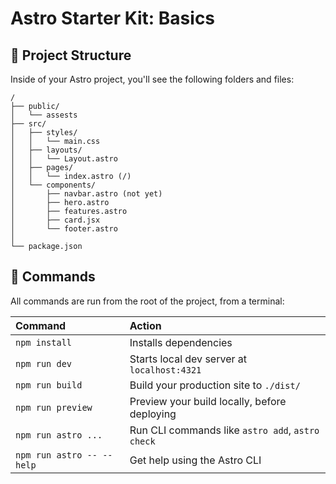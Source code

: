 # Astro Starter Kit: Basics

## 🚀 Project Structure

Inside of your Astro project, you'll see the following folders and files:

```text
/
├── public/
│   └── assests
├── src/
│   ├── styles/
│   │   └── main.css
│   ├── layouts/
│   │   └── Layout.astro
│   ├── pages/
│   │   └── index.astro (/)
│   └── components/
│       ├── navbar.astro (not yet) 
│       ├── hero.astro
│       ├── features.astro
│       ├── card.jsx
│       └── footer.astro
│
└── package.json
```
## 🧞 Commands

All commands are run from the root of the project, from a terminal:

| Command                   | Action                                           |
| :------------------------ | :----------------------------------------------- |
| `npm install`             | Installs dependencies                            |
| `npm run dev`             | Starts local dev server at `localhost:4321`      |
| `npm run build`           | Build your production site to `./dist/`          |
| `npm run preview`         | Preview your build locally, before deploying     |
| `npm run astro ...`       | Run CLI commands like `astro add`, `astro check` |
| `npm run astro -- --help` | Get help using the Astro CLI                     |
